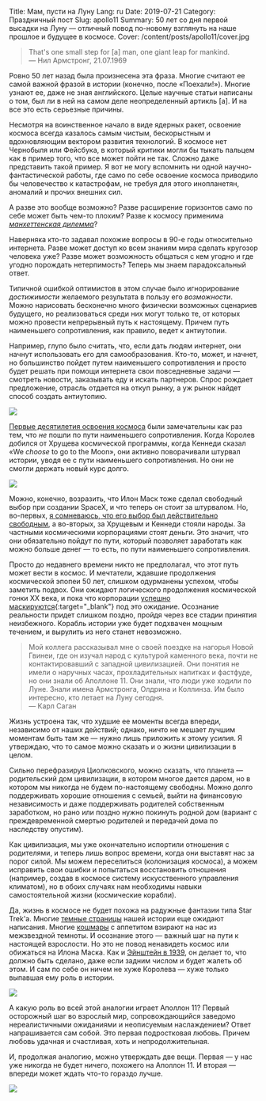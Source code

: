Title: Мам, пусти на Луну
Lang: ru
Date: 2019-07-21
Category: Праздничный пост
Slug: apollo11
Summary: 50 лет со дня первой высадки на Луну — отличный повод по-новому взглянуть на наше прошлое и будущее в космосе.
Cover: /content/posts/apollo11/cover.jpg

> That's one small step for [a] man, one giant leap for mankind.  
> — Нил Армстронг, 21.07.1969

Ровно 50 лет назад была произнесена эта фраза. Многие считают ее самой важной фразой в истории (конечно, после «Поехали!»). Многие узнают ее, даже не зная английского. Целые научные статьи написаны о том, был ли в ней на самом деле неопределенный артикль [a]. И на все это есть серьезные причины.

Несмотря на воинственное начало в виде ядерных ракет, освоение космоса всегда казалось самым чистым, бескорыстным и вдохновляющим вектором развития технологий. В космосе нет Чернобыля или Фейсбука, в который критики могли бы тыкать пальцем как в пример того, что все может пойти не так. Сложно даже представить такой пример. Я вот не могу вспомнить ни одной научно-фантастической работы, где само по себе освоение космоса приводило бы человечество к катастрофам, не требуя для этого инопланетян, аномалий и прочих внешних сил.

А разве это вообще возможно? Разве расширение горизонтов само по себе может быть чем-то плохим? Разве к космосу применима [*манхеттенская дилемма*](manhattan-dilemma.html)?

Наверняка кто-то задавал похожие вопросы в 90-е годы относительно интернета. Разве может доступ ко всем знаниям мира сделать кругозор человека уже? Разве может возможность общаться с кем угодно и где угодно порождать нетерпимость? Теперь мы знаем парадоксальный ответ.

Типичной ошибкой оптимистов в этом случае было игнорирование *достижимости* желаемого результата в пользу его *возможности*. Можно нарисовать бесконечно много физически возможных сценариев будущего, но реализоваться среди них могут только те, от которых можно провести непрерывный путь к настоящему. Причем путь наименьшего сопротивления, как правило, ведет к антиутопии.

Например, глупо было считать, что, если дать людям интернет, они начнут использовать его для самообразования. Кто-то, может, и начнет, но большинство пойдет путем наименьшего сопротивления и просто будет решать при помощи интернета свои повседневные задачи — смотреть новости, заказывать еду и искать партнеров. Спрос рождает предложение, отрасль отдается на откуп рынку, а уж рынок найдет способ создать антиутопию.

![]({static}stonks.jpg)

[Первые десятилетия освоения космоса](sputnik.html) были замечательны как раз тем, что *не* пошли по пути наименьшего сопротивления. Когда Королев добился от Хрущева космической программы, когда Кеннеди сказал «We *choose* to go to the Moon», они активно поворачивали штурвал истории, уводя ее с пути наименьшего сопротивления. Но они не смогли держать новый курс долго.

![]({static}kennedy.jpg)

Можно, конечно, возразить, что Илон Маск тоже сделал свободный выбор при создании SpaceX, и что теперь он стоит за штурвалом. Но, во-первых, [я сомневаюсь, что его выбор был действительно свободным](grand-cosmic-lie.html), а во-вторых, за Хрущевым и Кеннеди стояли народы. За частными космическими корпорациями стоят деньги. Это значит, что они обязательно пойдут по пути, который позволяет заработать как можно больше денег — то есть, по пути наименьшего сопротивления.

Просто до недавнего времени никто не предполагал, что этот путь может вести в космос. И мечтатели, ждавшие продолжения космической эпопеи 50 лет, слишком одурманены успехом, чтобы заметить подвох. Они ожидают логического продолжения космической гонки XX века, и пока что корпорации [успешно маскируются](https://dearmoon.earth/){:target="_blank"} под это ожидание. Осознание реальности придет слишком поздно, пройдя через все стадии принятия неизбежного. Корабль истории уже будет подхвачен мощным течением, и вырулить из него станет невозможно.

> Мой коллега рассказывал мне о своей поездке на нагорья Новой Гвинеи, где он изучал народ с культурой каменного века, почти не контактировавший с западной цивилизацией. Они понятия не имели о наручных часах, прохладительных напитках и фастфуде, но они знали об Аполлоне 11. Они знали, что люди уже ходили по Луне. Знали имена Армстронга, Олдрина и Коллинза. Им было интересно, кто летает на Луну сегодня.  
> — Карл Саган

Жизнь устроена так, что худшие ее моменты всегда впереди, независимо от наших действий; однако, ничто не мешает лучшим моментам быть там же — нужно лишь приложить к этому усилия. Я утверждаю, что то самое можно сказать и о жизни цивилизации в целом.

Сильно перефразируя Циолковского, можно сказать, что планета — родительский дом цивилизации, в котором многое дается даром, но в котором мы никогда не будем по-настоящему свободны. Можно долго поддерживать хорошие отношения с семьей, выйти на финансовую независимость и даже поддерживать родителей собственным заработком, но рано или поздно нужно покинуть родной дом (вариант с преждевременной смертью родителей и передачей дома по наследству опустим).

Как цивилизация, мы уже окончательно испортили отношения с родителями, и теперь лишь вопрос времени, когда они выставят нас за порог силой. Мы можем переселиться (колонизация космоса), а можем исправить свои ошибки и попытаться восстановить отношения (например, создав в космосе систему искусственного управления климатом), но в обоих случаях нам необходимы навыки самостоятельной жизни (космические корабли).

Да, жизнь в космосе не будет похожа на радужные фантазии типа Star Trek'а. Многие [темные страницы](grand-cosmic-lie.html) нашей истории еще ожидают написания. Многие [кошмары](cosmologic-horror.html) с аппетитом взирают на нас из межзвездной темноты. И осознание этого — важный шаг на пути к настоящей взрослости. Но это не повод ненавидеть космос или обижаться на Илона Маска. Как и [Эйнштейн в 1939](manhattan-dilemma.html), он делает то, что должно быть сделано, даже если задним числом и будет жалеть об этом. И сам по себе он ничем не хуже Королева — хуже только выпавшая ему роль в истории.

![]({static}darkside.png)

А какую роль во всей этой аналогии играет Аполлон 11? Первый осторожный шаг во взрослый мир, сопровождающийся заведомо нереалистичными ожиданиями и неописуемым наслаждением? Ответ напрашивается сам собой. Это первая подростковая любовь. Причем любовь удачная и счастливая, хоть и непродолжительная.

И, продолжая аналогию, можно утверждать две вещи. Первая — у нас уже никогда не будет ничего, похожего на Аполлон 11. И вторая — впереди может ждать что-то гораздо лучше.

![]({static}love.png)
<!--stackedit_data:
eyJoaXN0b3J5IjpbMTkxMDA2MjkzOSwtMTk4ODYxNDcwOSwtMT
kxNTMxNjM4MCwxNTMyMjA0NDUxLDg2MjA2NzI4NCwzODk0NDI4
NTMsMTMwOTUzNjkwNiw2Njg3MzE0NzQsLTIwMzE4NjIyMCwtMT
M2NzY0NDMyNywtMTEyMTcxODUyOSwxMTgwOTk1MjMzLDE2MjM4
NzU0OTIsLTIxMjA0NzQ2MzksMTE2MTkwNjM3NCwyMDI4NTQzNT
c5LDgzNDMyODkzOCwtMTkwNzEwNjk4MywxMTM5OTEyNDY0LC0x
NDAzNDE4MjgwXX0=
-->